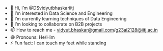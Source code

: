 - 👋 Hi, I’m @DSvidyutbhaskariitj
- 👀 I’m interested in Data Science and Engineering
- 🌱 I’m currently learning techniques of Data Engineering
- 💞️ I’m looking to collaborate on B2B projects
- 📫 How to reach me - vidyut.bhaskar@gmail.com/g23ai2128@iitj.ac.in
- 😄 Pronouns: He/Him
- ⚡ Fun fact: I can touch my feet while standing

<!---
DSvidyutbhaskariitj/DSvidyutbhaskariitj is a ✨ special ✨ repository because its `README.md` (this file) appears on your GitHub profile.
You can click the Preview link to take a look at your changes.
--->
